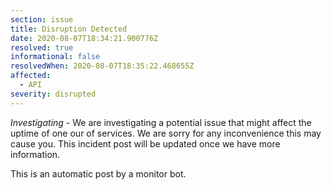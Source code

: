 ```yaml
---
section: issue
title: Disruption Detected
date: 2020-08-07T18:34:21.900776Z
resolved: true
informational: false
resolvedWhen: 2020-08-07T18:35:22.468655Z
affected:
  - API
severity: disrupted
---
```

*Investigating* - We are investigating a potential issue that might affect the uptime of one our of services. We are sorry for any inconvenience this may cause you. This incident post will be updated once we have more information.

This is an automatic post by a monitor bot.
        